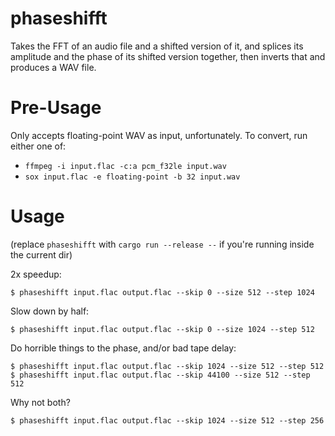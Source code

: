 # phaseshifft
Takes the FFT of an audio file and a shifted version of it, and splices its amplitude and the phase of its shifted version together, then inverts that and produces a WAV file.

# Pre-Usage

Only accepts floating-point WAV as input, unfortunately. To convert, run either one of:

* `ffmpeg -i input.flac -c:a pcm_f32le input.wav`
* `sox input.flac -e floating-point -b 32 input.wav`

# Usage

(replace `phaseshifft` with `cargo run --release --` if you're running inside the current dir)

2x speedup:

```
$ phaseshifft input.flac output.flac --skip 0 --size 512 --step 1024
```

Slow down by half:

```
$ phaseshifft input.flac output.flac --skip 0 --size 1024 --step 512
```

Do horrible things to the phase, and/or bad tape delay:

```
$ phaseshifft input.flac output.flac --skip 1024 --size 512 --step 512
$ phaseshifft input.flac output.flac --skip 44100 --size 512 --step 512
```

Why not both?

```
$ phaseshifft input.flac output.flac --skip 1024 --size 512 --step 256
```
